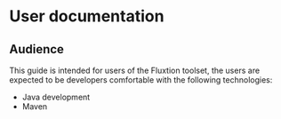 # User documentation

## Audience

This guide is intended for users of the Fluxtion toolset, the users are expected to be developers comfortable with the following technologies:

* Java development
* Maven





